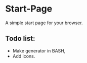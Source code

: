 # Start-Page

A simple start page for your browser.

## Todo list:
- Make generator in BASH,
- Add icons.

